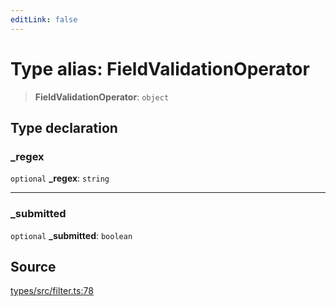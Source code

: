 ```yaml
---
editLink: false
---
```


# Type alias: FieldValidationOperator

> **FieldValidationOperator**: `object`

## Type declaration

### \_regex

`optional` **\_regex**: `string`

---

### \_submitted

`optional` **\_submitted**: `boolean`

## Source

[types/src/filter.ts:78](https://github.com/directus/directus/blob/7789a6c53/packages/types/src/filter.ts#L78)
